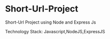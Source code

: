 # Short-Url-Project
Short-Url Project using Node and Express Js

Technology Stack: Javascript,NodeJS,ExpressJS
